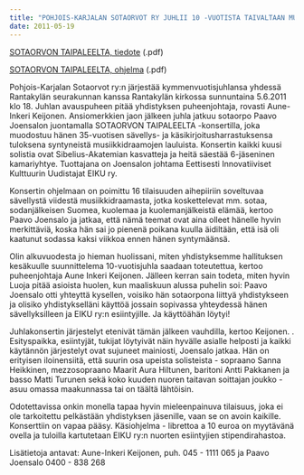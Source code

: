 ```yaml
---
title: "POHJOIS-KARJALAN SOTAORVOT RY JUHLII 10 -VUOTISTA TAIVALTAAN MUSIIKKIDRAAMAKONSERTILLA"
date: 2011-05-19
---
```


[SOTAORVON TAIPALEELTA, tiedote](http://p-ksotaorvot.fi/wp-content/uploads/2011/05/SOTAORVON-TAIPALEELTA-tiedote.pdf) (.pdf)

[SOTAORVON TAIPALEELTA, ohjelma](http://p-ksotaorvot.fi/wp-content/uploads/2011/05/SOTAORVON-TAIPALEELTA-ohjelma.pdf) (.pdf)

Pohjois-Karjalan Sotaorvot ry:n järjestää kymmenvuotisjuhlansa yhdessä Rantakylän seurakunnan kanssa Rantakylän kirkossa sunnuntaina 5.6.2011 klo 18. Juhlan avauspuheen pitää yhdistyksen puheenjohtaja, rovasti Aune-Inkeri Keijonen. Ansiomerkkien jaon jälkeen juhla jatkuu sotaorpo Paavo Joensalon juontamalla SOTAORVON TAIPALEELTA -konsertilla, joka muodostuu hänen 35-vuotisen sävellys- ja käsikirjoitusharrastuksensa tuloksena syntyneistä musiikkidraamojen lauluista. Konsertin kaikki kuusi solistia ovat Sibelius-Akatemian kasvatteja ja heitä säestää 6-jäseninen kamariyhtye. Tuottajana on Joensalon johtama Eettisesti Innovatiiviset Kulttuurin Uudistajat EIKU ry.

Konsertin ohjelmaan on poimittu 16 tilaisuuden aihepiiriin soveltuvaa sävellystä viidestä musiikkidraamasta, jotka koskettelevat mm. sotaa, sodanjälkeisen Suomea, kuolemaa ja kuolemanjälkeistä elämää, kertoo Paavo Joensalo ja jatkaa, että nämä teemat ovat aina olleet hänelle hyvin merkittäviä, koska hän sai jo pienenä poikana kuulla äidiltään, että isä oli kaatunut sodassa kaksi viikkoa ennen hänen syntymäänsä.

Olin alkuvuodesta jo hieman huolissani, miten yhdistyksemme hallituksen kesäkuulle suunnittelema 10-vuotisjuhla saadaan toteutettua, kertoo puheenjohtaja Aune Inkeri Keijonen. Jälleen kerran sain todeta, miten hyvin Luoja pitää asioista huolen, kun maaliskuun alussa puhelin soi: Paavo Joensalo otti yhteyttä kysellen, voisiko hän sotaorpona liittyä yhdistykseen ja olisiko yhdistykselläni käyttöä jossain sopivassa yhteydessä hänen sävellyksilleen ja EIKU ry:n esiintyjille. Ja käyttöähän löytyi!

Juhlakonsertin järjestelyt etenivät tämän jälkeen vauhdilla, kertoo Keijonen. . Esityspaikka, esiintyjät, tukijat löytyivät näin hyvälle asialle helposti ja kaikki käytännön järjestelyt ovat sujuneet mainiosti, Joensalo jatkaa. Hän on erityisen iloinensiitä, että suurin osa upeista solisteista - sopraano Sanna Heikkinen, mezzosopraano Maarit Aura Hiltunen, baritoni Antti Pakkanen ja basso Matti Turunen sekä koko kuuden nuoren taitavan soittajan joukko - asuu omassa maakunnassa tai on täältä lähtöisin.

Odotettavissa onkin monella tapaa hyvin mieleenpainuva tilaisuus, joka ei ole tarkoitettu pelkästään yhdistyksen jäsenille, vaan se on avoin kaikille. Konserttiin on vapaa pääsy. Käsiohjelma - librettoa a 10 euroa on myytävänä ovella ja tuloilla kartutetaan EIKU ry:n nuorten esiintyjien stipendirahastoa.

Lisätietoja antavat: Aune-Inkeri Keijonen, puh. 045 - 1111 065 ja Paavo Joensalo 0400 - 838 268

